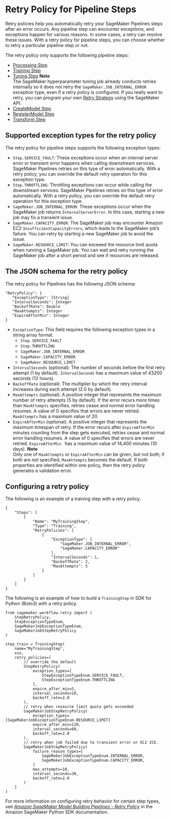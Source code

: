 # Retry Policy for Pipeline Steps<a name="pipelines-retry-policy"></a>

Retry policies help you automatically retry your SageMaker Pipelines steps after an error occurs\. Any pipeline step can encounter exceptions, and exceptions happen for various reasons\. In some cases, a retry can resolve these issues\. With a retry policy for pipeline steps, you can choose whether to retry a particular pipeline step or not\.

The retry policy only supports the following pipeline steps:
+ [Processing Step](build-and-manage-steps.md#step-type-processing) 
+ [Training Step](build-and-manage-steps.md#step-type-training) 
+ [Tuning Step](build-and-manage-steps.md#step-type-tuning) 
**Note**  
The SageMaker hyperparameter tuning job already conducts retries internally so it does not retry the `SageMaker.JOB_INTERNAL_ERROR` exception type, even if a retry policy is configured\. If you really want to retry, you can program your own [ Retry Strategy](https://docs.aws.amazon.com/sagemaker/latest/APIReference/API_RetryStrategy.html) using the SageMaker API\.
+ [CreateModel Step](build-and-manage-steps.md#step-type-create-model) 
+ [RegisterModel Step](build-and-manage-steps.md#step-type-register-model) 
+ [Transform Step](build-and-manage-steps.md#step-type-transform) 



## Supported exception types for the retry policy<a name="pipelines-retry-policy-supported-exceptions"></a>

The retry policy for pipeline steps supports the following exception types:
+ `Step.SERVICE_FAULT`: These exceptions occur when an internal server error or transient error happens when calling downstream services\. SageMaker Pipelines retries on this type of error automatically\. With a retry policy, you can override the default retry operation for this exception type\.
+ `Step.THROTTLING`: Throttling exceptions can occur while calling the downstream services\. SageMaker Pipelines retries on this type of error automatically\. With a retry policy, you can override the default retry operation for this exception type\.
+ `SageMaker.JOB_INTERNAL_ERROR`: These exceptions occur when the SageMaker job returns `InternalServerError`\. In this case, starting a new job may fix a transient issue\.
+ `SageMaker.CAPACITY_ERROR`: The SageMaker job may encounter Amazon EC2 `InsufficientCapacityErrors`, which leads to the SageMaker job’s failure\. You can retry by starting a new SageMaker job to avoid the issue\. 
+ `SageMaker.RESOURCE_LIMIT`: You can exceeed the resource limit quota when running a SageMaker job\. You can wait and retry running the SageMaker job after a short period and see if resources are released\.

## The JSON schema for the retry policy<a name="pipelines-retry-policy-json-schema"></a>

The retry policy for Pipelines has the following JSON schema:

```
"RetryPolicy": {
   "ExceptionType": [String]
   "IntervalSeconds": Integer
   "BackoffRate": Double
   "MaxAttempts": Integer
   "ExpireAfterMin": Integer
}
```
+ `ExceptionType`: This field requires the following exception types in a string array format\.
  + `Step.SERVICE_FAULT`
  + `Step.THROTTLING`
  + `SageMaker.JOB_INTERNAL_ERROR`
  + `SageMaker.CAPACITY_ERROR`
  + `SageMaker.RESOURCE_LIMIT`
+ `IntervalSeconds` \(optional\): The number of seconds before the first retry attempt \(1 by default\)\. `IntervalSeconds` has a maximum value of 43200 seconds \(12 hours\)\.
+ `BackoffRate` \(optional\): The multiplier by which the retry interval increases during each attempt \(2\.0 by default\)\.
+ `MaxAttempts` \(optional\): A positive integer that represents the maximum number of retry attempts \(5 by default\)\. If the error recurs more times than `MaxAttempts` specifies, retries cease and normal error handling resumes\. A value of 0 specifies that errors are never retried\. `MaxAttempts` has a maximum value of 20\.
+ `ExpireAfterMin` \(optional\): A positive integer that represents the maximum timespan of retry\. If the error recurs after `ExpireAfterMin` minutes counting from the step gets executed, retries cease and normal error handling resumes\. A value of 0 specifies that errors are never retried\. `ExpireAfterMin ` has a maximum value of 14,400 minutes \(10 days\)\.
**Note**  
Only one of `MaxAttempts` or `ExpireAfterMin` can be given, but not both; if both are *not* specified, `MaxAttempts` becomes the default\. If both properties are identified within one policy, then the retry policy generates a validation error\.

## Configuring a retry policy<a name="pipelines-configuring-retry-policy"></a>

The following is an example of a training step with a retry policy\.

```
{
    "Steps": [
        {
            "Name": "MyTrainingStep",
            "Type": "Training",
            "RetryPolicies": [
                {
                    "ExceptionType": [
                        "SageMaker.JOB_INTERNAL_ERROR",
                        "SageMaker.CAPACITY_ERROR"
                    ],
                    "IntervalSeconds": 1,
                    "BackoffRate": 2,
                    "MaxAttempts": 5
                }
            ]
        }
    ]
}
```



The following is an example of how to build a `TrainingStep` in SDK for Python \(Boto3\) with a retry policy\.

```
from sagemaker.workflow.retry import (
    StepRetryPolicy, 
    StepExceptionTypeEnum,
    SageMakerJobExceptionTypeEnum,
    SageMakerJobStepRetryPolicy
)

step_train = TrainingStep(
    name="MyTrainingStep",
    xxx,
    retry_policies=[
        // override the default 
        StepRetryPolicy(
            exception_types=[
                StepExceptionTypeEnum.SERVICE_FAULT, 
                StepExceptionTypeEnum.THROTTLING
            ],
            expire_after_min=5,
            interval_seconds=10,
            backoff_rate=2.0 
        ),
        // retry when resource limit quota gets exceeded
        SageMakerJobStepRetryPolicy(
            exception_types=[SageMakerJobExceptionTypeEnum.RESOURCE_LIMIT]
            expire_after_min=120,
            interval_seconds=60,
            backoff_rate=2.0
        ),
        // retry when job failed due to transient error or EC2 ICE.
        SageMakerJobStepRetryPolicy(
            failure_reason_types=[
                SageMakerJobExceptionTypeEnum.INTERNAL_ERROR,
                SageMakerJobExceptionTypeEnum.CAPACITY_ERROR,
            ]
            max_attempts=10,
            interval_seconds=30,
            backoff_rate=2.0
        )
    ]
)
```

For more information on configuring retry behavior for certain step types, see *[Amazon SageMaker Model Building Pipelines \- Retry Policy](https://sagemaker.readthedocs.io/en/stable/amazon_sagemaker_model_building_pipeline.html#retry-policy)* in the Amazon SageMaker Python SDK documentation\.
